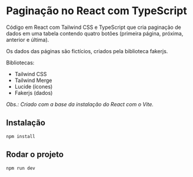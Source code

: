 # Paginação no React com TypeScript

Código em React com Tailwind CSS e TypeScript que cria paginação de dados em uma tabela contendo quatro botões (primeira página, próxima, anterior e última).

Os dados das páginas são fictícios, criados pela biblioteca fakerjs.

Bibliotecas:

-  Tailwind CSS
-  Tailwind Merge
-  Lucide (ícones)
-  Fakerjs (dados)

_Obs.: Criado com a base da instalação do React com o Vite._

## Instalação

```
npm install
```

## Rodar o projeto

```
npm run dev
```
